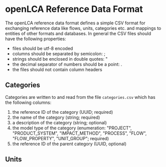 openLCA Reference Data Format
=============================
The openLCA reference data format defines a simple CSV format for exchanging
reference data like flows, units, categories etc. and mappings to entities of
other formats and databases. In general the CSV files should have the following
properties:

* files should be utf-8 encoded
* columns should be separated by semicolon: ;
* strings should be enclosed in double quotes: "
* the decimal separator of numbers should be a point: .
* the files should not contain column headers

Categories
----------
Categories are written to and read from the file `categories.csv` which has the
following columns:

1) the reference ID of the category (UUID; required)
2) the name of the category (string; required)
3) a description of the category (string; optional)
4) the model type of the category (enumeration: "PROJECT", "PRODUCT_SYSTEM", 
   "IMPACT_METHOD", "PROCESS", "FLOW", "FLOW_PROPERTY", "UNIT_GROUP"; required)
5) the reference ID of the parent category (UUID, optional)

Units
-----




